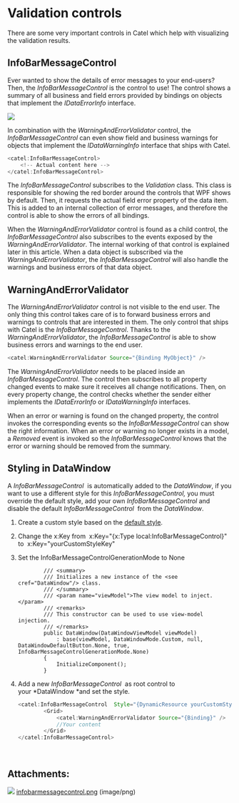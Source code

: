 # Validation controls

There are some very important controls in Catel which help with visualizing the validation results.

## InfoBarMessageControl

Ever wanted to show the details of error messages to your end-users? Then, the *InfoBarMessageControl* is the control to use! The control shows a summary of all business and field errors provided by bindings on objects that implement the *IDataErrorInfo* interface.

![](attachments/1900573/2195457.png)

In combination with the *WarningAndErrorValidator* control, the *InfoBarMessageControl* can even show field and business warnings for objects that implement the *IDataWarningInfo* interface that ships with Catel.

``` {.java data-syntaxhighlighter-params="brush: java; gutter: false; theme: Confluence" data-theme="Confluence" style="brush: java; gutter: false; theme: Confluence"}
<catel:InfoBarMessageControl>
    <!-- Actual content here -->
</catel:InfoBarMessageControl>
```

The *InfoBarMessageControl* subscribes to the *Validation* class. This class is responsible for showing the red border around the controls that WPF shows by default. Then, it requests the actual field error property of the data item. This is added to an internal collection of error messages, and therefore the control is able to show the errors of all bindings.

When the *WarningAndErrorValidator* control is found as a child control, the *InfoBarMessageControl* also subscribes to the events exposed by the *WarningAndErrorValidator*. The internal working of that control is explained later in this article. When a data object is subscribed via the *WarningAndErrorValidator*, the *InfoBarMessageControl* will also handle the warnings and business errors of that data object.

## WarningAndErrorValidator

The *WarningAndErrorValidator* control is not visible to the end user. The only thing this control takes care of is to forward business errors and warnings to controls that are interested in them. The only control that ships with Catel is the *InfoBarMessageControl*. Thanks to the *WarningAndErrorValidator*, the *InfoBarMessageControl* is able to show business errors and warnings to the end user.

``` {.java data-syntaxhighlighter-params="brush: java; gutter: false; theme: Confluence" data-theme="Confluence" style="brush: java; gutter: false; theme: Confluence"}
<catel:WarningAndErrorValidator Source="{Binding MyObject}" />
```

The *WarningAndErrorValidator* needs to be placed inside an *InfoBarMessageControl*. The control then subscribes to all property changed events to make sure it receives all change notifications. Then, on every property change, the control checks whether the sender either implements the *IDataErrorInfo* or *IDataWarningInfo* interfaces.

When an error or warning is found on the changed property, the control invokes the corresponding events so the *InfoBarMessageControl* can show the right information. When an error or warning no longer exists in a model, a *Removed* event is invoked so the *InfoBarMessageControl* knows that the error or warning should be removed from the summary.

## Styling in DataWindow

A *InfoBarMessageControl*  is automatically added to the *DataWindow*, if you want to use a different style for this *InfoBarMessageControl,* you must override the default style, add your own *InfoBarMessageControl* and disable the default *InfoBarMessageControl*  from the *DataWindow*.

1.  Create a custom style based on the [default style](https://github.com/Catel/Catel/blob/552fdff2990cbce9c963b94796dbe09b5fb52ee6/src/Catel.MVVM/Catel.MVVM.NET40/Themes/InfoBarMessageControl.generic.xaml).
2.  Change the x:Key from  x:Key="{x:Type local:InfoBarMessageControl}" to  x:Key="yourCustomStyleKey"
3.  Set the InfoBarMessageControlGenerationMode to None

    ``` {.c# data-syntaxhighlighter-params="brush: c#; gutter: false; theme: Confluence" data-theme="Confluence" style="brush: c#; gutter: false; theme: Confluence"}
            /// <summary>
            /// Initializes a new instance of the <see cref="DataWindow"/> class.
            /// </summary>
            /// <param name="viewModel">The view model to inject.</param>
            /// <remarks>
            /// This constructor can be used to use view-model injection.
            /// </remarks>
            public DataWindow(DataWindowViewModel viewModel)
                : base(viewModel, DataWindowMode.Custom, null, DataWindowDefaultButton.None, true, InfoBarMessageControlGenerationMode.None)
            {
                InitializeComponent();
            }
    ```

4.  Add a new *InfoBarMessageControl*  as root control to your *DataWindow *and set the style.

    ``` {.java data-syntaxhighlighter-params="brush: java; gutter: false; theme: Confluence" data-theme="Confluence" style="brush: java; gutter: false; theme: Confluence"}
    <catel:InfoBarMessageControl  Style="{DynamicResource yourCustomStyleKey}">
            <Grid>
                <catel:WarningAndErrorValidator Source="{Binding}" />
                //Your content 
            </Grid>
    </catel:InfoBarMessageControl>
    ```

 

## Attachments:

![](images/icons/bullet_blue.gif) [infobarmessagecontrol.png](attachments/1900573/2195457.png) (image/png)

